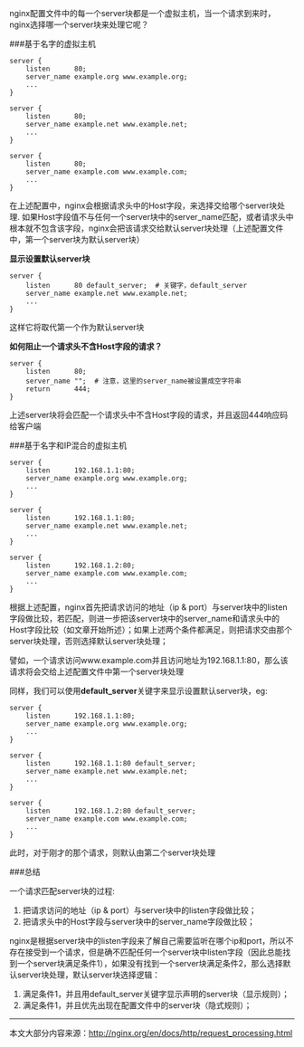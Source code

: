 nginx配置文件中的每一个server块都是一个虚拟主机，当一个请求到来时，nginx选择哪一个server块来处理它呢？

###基于名字的虚拟主机

    server {
		listen      80;
		server_name example.org www.example.org;
		...
	}

	server {
		listen      80;
		server_name example.net www.example.net;
		...
	}

	server {
		listen      80;
		server_name example.com www.example.com;
		...
	}

在上述配置中，nginx会根据请求头中的Host字段，来选择交给哪个server块处理. 如果Host字段值不与任何一个server块中的server_name匹配，或者请求头中根本就不包含该字段，nginx会把该请求交给默认server块处理（上述配置文件中，第一个server块为默认server块）  

**显示设置默认server块**

	server {
		listen      80 default_server;  # 关键字，default_server
		server_name example.net www.example.net;
		...
	}

这样它将取代第一个作为默认server块


**如何阻止一个请求头不含Host字段的请求？**

	server {
		listen      80;
		server_name "";  # 注意，这里的server_name被设置成空字符串
		return      444;
	}

上述server块将会匹配一个请求头中不含Host字段的请求，并且返回444响应码给客户端  

  
  

###基于名字和IP混合的虚拟主机

	server {
		listen      192.168.1.1:80;
		server_name example.org www.example.org;
		...
	}

	server {
		listen      192.168.1.1:80;
		server_name example.net www.example.net;
		...
	}

	server {
		listen      192.168.1.2:80;
		server_name example.com www.example.com;
		...
	}



根据上述配置，nginx首先把请求访问的地址（ip & port）与server块中的listen字段做比较，若匹配，则进一步把该server块中的server_name和请求头中的Host字段比较（如文章开始所述）；如果上述两个条件都满足，则把请求交由那个server块处理，否则选择默认server块处理；  

譬如，一个请求访问www.example.com并且访问地址为192.168.1.1:80，那么该请求将会交给上述配置文件中第一个server块处理 

同样，我们可以使用**default_server**关键字来显示设置默认server块，eg:

	server {
		listen      192.168.1.1:80;
		server_name example.org www.example.org;
		...
	}

	server {
		listen      192.168.1.1:80 default_server;
		server_name example.net www.example.net;
		...
	}

	server {
		listen      192.168.1.2:80 default_server;
		server_name example.com www.example.com;
		...
	}

此时，对于刚才的那个请求，则默认由第二个server块处理  



###总结

一个请求匹配server块的过程:  
	
 1. 把请求访问的地址（ip & port）与server块中的listen字段做比较；
 2. 把请求头中的Host字段与server块中的server_name字段做比较；

nginx是根据server块中的listen字段来了解自己需要监听在哪个ip和port，所以不存在接受到一个请求，但是确不匹配任何一个server块中listen字段（因此总能找到一个server块满足条件1），如果没有找到一个server块满足条件2，那么选择默认server块处理，默认server块选择逻辑：
 
 1. 满足条件1，并且用default_server关键字显示声明的server块（显示规则）；
 2. 满足条件1，并且优先出现在配置文件中的server块（隐式规则）；

---

本文大部分内容来源：http://nginx.org/en/docs/http/request_processing.html 

